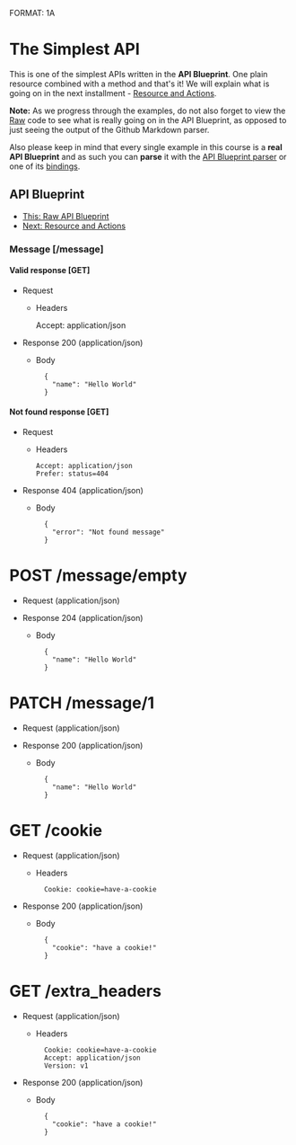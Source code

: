 FORMAT: 1A

# The Simplest API
This is one of the simplest APIs written in the **API Blueprint**. One plain
resource combined with a method and that's it! We will explain what is going on
in the next installment - 
[Resource and Actions](02.%20Resource%20and%20Actions.md).

**Note:** As we progress through the examples, do not also forget to view the
[Raw](https://raw.github.com/apiaryio/api-blueprint/master/examples/01.%20Simplest%20API.md)
code to see what is really going on in the API Blueprint, as opposed to just
seeing the output of the Github Markdown parser.

Also please keep in mind that every single example in this course is a **real
API Blueprint** and as such you can **parse** it with the 
[API Blueprint parser](https://github.com/apiaryio/drafter) or one of its
[bindings](https://github.com/apiaryio/drafter#bindings).

## API Blueprint
+ [This: Raw API Blueprint](https://raw.github.com/apiaryio/api-blueprint/master/examples/01.%20Simplest%20API.md)
+ [Next: Resource and Actions](02.%20Resource%20and%20Actions.md)

### Message [/message]

#### Valid response [GET]

+ Request

    + Headers

        Accept: application/json

+ Response 200 (application/json)

    + Body

            {
              "name": "Hello World"
            }

#### Not found response [GET]

+ Request

    + Headers

          Accept: application/json
          Prefer: status=404

+ Response 404 (application/json)

    + Body

            {
              "error": "Not found message"
            }

# POST /message/empty
+ Request  (application/json)
+ Response 204 (application/json)

    + Body

            {
              "name": "Hello World"
            }

# PATCH /message/1
+ Request (application/json)
+ Response 200 (application/json)

    + Body

            {
              "name": "Hello World"
            }

# GET /cookie
+ Request (application/json)

    + Headers

            Cookie: cookie=have-a-cookie

+ Response 200 (application/json)

    + Body

            {
              "cookie": "have a cookie!"
            }

# GET /extra_headers
+ Request (application/json)

    + Headers

            Cookie: cookie=have-a-cookie
            Accept: application/json
            Version: v1

+ Response 200 (application/json)

    + Body

            {
              "cookie": "have a cookie!"
            }
